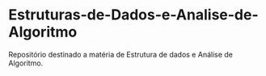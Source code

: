 # Estruturas-de-Dados-e-Analise-de-Algoritmo
Repositório destinado a matéria de Estrutura de dados e Análise de Algoritmo.
